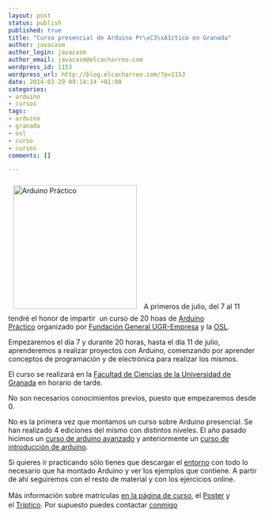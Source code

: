 ```yaml
--- 
layout: post
status: publish
published: true
title: "Curso presencial de Arduino Pr\xC3\xA1ctico en Granada"
author: javacasm
author_login: javacasm
author_email: javacasm@elcacharreo.com
wordpress_id: 1153
wordpress_url: http://blog.elcacharreo.com/?p=1153
date: 2014-03-29 09:14:14 +01:00
categories: 
- arduino
- cursos
tags: 
- arduino
- granada
- osl
- curso
- cursos
comments: []

---
```

<a href="http://blog.elcacharreo.com/wp-content/uploads/2014/03/Arduino-Práctico.jpg"><img class="alignleft  wp-image-1154" style="margin: 10px;" src="http://blog.elcacharreo.com/wp-content/uploads/2014/03/Arduino-Práctico-727x1024.jpg" alt="Arduino Práctico" width="250" /></a> A primeros de julio, del 7 al 11 tendré el honor de impartir  un curso de 20 hoas de <a href="https://fundacionugrempresa.es/web/index.php?option=com_listajax&amp;view=curso&amp;Id=1395">Arduino Práctico</a> organizado por <a href="https://fundacionugrempresa.es" target="_blank">Fundación General UGR-Empresa</a> y la <a href="http://osl.ugr.es" target="_blank">OSL</a>.

Empezaremos el día 7 y durante 20 horas, hasta el día 11 de julio, aprenderemos a realizar proyectos con Arduino, comenzando por aprender conceptos de programación y de electrónica para realizar los mismos.

El curso se realizará en la <a href="http://fciencias.ugr.es/">Facultad de Ciencias de la Universidad de Granada</a> en horario de tarde.

No son necesarios conocimientos previos, puesto que empezaremos desde 0.

No es la primera vez que montamos un curso sobre Arduino presencial. Se han realizado 4 ediciones del mismo con distintos niveles. El año pasado hicimos un <a href="http://blog.elcacharreo.com/2013/04/23/curso-presencial-avanzado-de-arduino-en-granada/">curso de arduino avanzado</a> y anteriormente un <a href="http://blog.elcacharreo.com/2012/06/15/material-para-el-curso-presencial-de-arduino/">curso de introducción de arduino</a>.

Si quieres ir practicando sólo tienes que descargar el <a href="http://arduino.cc/en/Main/Software">entorno</a> con todo lo necesario que ha montado Arduino y ver los ejemplos que contiene. A partir de ahí seguiremos con el resto de material y con los ejercicios online.

<span style="line-height: 1.5em;">Más información sobre matrículas </span><a style="line-height: 1.5em;" href="https://fundacionugrempresa.es/web/index.php?option=com_listajax&amp;view=curso&amp;Id=1395">en la página de curso</a>, el <a href="https://www.dropbox.com/s/s8agumdbbqa2cvc/B3%20ARDUINO%20PRACTICO%20-%20CARTEL.pdf">Poster</a> y el <a href="https://www.dropbox.com/s/ixgt7k7iqrnyqr6/B3%20ARDUINO%20BASICO%20-%20TRIPTICO.pdf">Tríptico</a>. Por supuesto puedes contactar <a href="mailto://javacasm@elcacharreo.com">conmigo</a>
